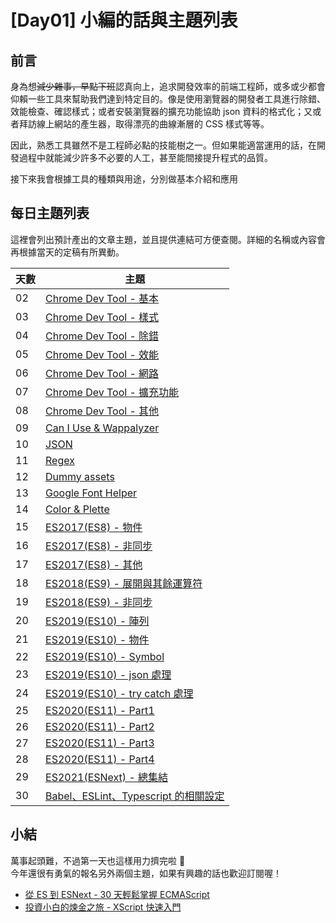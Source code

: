 # [Day01] 小編的話與主題列表

## 前言

身為想~~減少雜事，早點下班~~認真向上，追求開發效率的前端工程師，或多或少都會仰賴一些工具來幫助我們達到特定目的。像是使用瀏覽器的開發者工具進行除錯、效能檢查、確認樣式；或者安裝瀏覽器的擴充功能協助 json 資料的格式化；又或者拜訪線上網站的產生器，取得漂亮的曲線漸層的 CSS 樣式等等。

因此，熟悉工具雖然不是工程師必點的技能樹之一。但如果能適當運用的話，在開發過程中就能減少許多不必要的人工，甚至能間接提升程式的品質。

接下來我會根據工具的種類與用途，分別做基本介紹和應用

## 每日主題列表

這裡會列出預計產出的文章主題，並且提供連結可方便查閱。詳細的名稱或內容會再根據當天的定稿有所異動。

| 天數 | 主題                                     |
| ---- | ---------------------------------------- |
| 02   | [Chrome Dev Tool - 基本]()               |
| 03   | [Chrome Dev Tool - 樣式]()               |
| 04   | [Chrome Dev Tool - 除錯]()               |
| 05   | [Chrome Dev Tool - 效能]()               |
| 06   | [Chrome Dev Tool - 網路]()               |
| 07   | [Chrome Dev Tool - 擴充功能]()           |
| 08   | [Chrome Dev Tool - 其他]()               |
| 09   | [Can I Use & Wappalyzer]()               |
| 10   | [JSON]()                                 |
| 11   | [Regex]()                                |
| 12   | [Dummy assets]()                         |
| 13   | [Google Font Helper]()                   |
| 14   | [Color & Plette]()                       |
| 15   | [ES2017(ES8) - 物件]()                   |
| 16   | [ES2017(ES8) - 非同步]()                 |
| 17   | [ES2017(ES8) - 其他]()                   |
| 18   | [ES2018(ES9) - 展開與其餘運算符]()       |
| 19   | [ES2018(ES9) - 非同步]()                 |
| 20   | [ES2019(ES10) - 陣列]()                  |
| 21   | [ES2019(ES10) - 物件]()                  |
| 22   | [ES2019(ES10) - Symbol]()                |
| 23   | [ES2019(ES10) - json 處理]()             |
| 24   | [ES2019(ES10) - try catch 處理]()        |
| 25   | [ES2020(ES11) - Part1]()                 |
| 26   | [ES2020(ES11) - Part2]()                 |
| 27   | [ES2020(ES11) - Part3]()                 |
| 28   | [ES2020(ES11) - Part4]()                 |
| 29   | [ES2021(ESNext) - 總集結]()              |
| 30   | [Babel、ESLint、Typescript 的相關設定]() |

## 小結

萬事起頭難，不過第一天也這樣用力擠完啦 🎉  
今年還很有勇氣的報名另外兩個主題，如果有興趣的話也歡迎訂閱喔！

- [從 ES 到 ESNext - 30 天輕鬆掌握 ECMAScript]()
- [投資小白的煉金之旅 - XScript 快速入門]()
